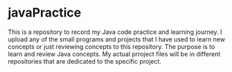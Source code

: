 # javaPractice
This is a repository to record my Java code practice and learning journey.
I upload any of the small programs and projects that I have used to learn new concepts or just reviewing concepts to this repository.
The purpose is to learn and review Java concepts.
My actual prroject files will be in different repositories that are dedicated to the specific project.
